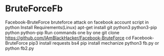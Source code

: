 # BruteForceFb
Facebook-BruteForce bruteforce attack on facebook account script in python  Install Requirements(Linux) apt-get install git python3 python3-pip python python-pip Run commands one by one git clone https://github.com/IAmBlackHacker/Facebook-BruteForce cd Facebook-BruteForce pip3 install requests bs4 pip install mechanize python3 fb.py or python fb2.py
